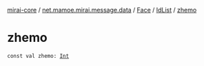 [mirai-core](../../../index.md) / [net.mamoe.mirai.message.data](../../index.md) / [Face](../index.md) / [IdList](index.md) / [zhemo](./zhemo.md)

# zhemo

`const val zhemo: `[`Int`](https://kotlinlang.org/api/latest/jvm/stdlib/kotlin/-int/index.html)